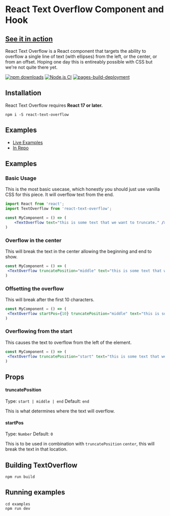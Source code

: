 React Text Overflow Component and Hook
=========================

## [See it in action](https://loktar00.github.io/react-text-overflow/)

React Text Overflow is a React component that targets the ability to overflow a single line of text (with ellipses) from the left, or the center, or from an offset. Hoping one day this is entireably possible with CSS but we're not quite there yet.


[![npm downloads](https://img.shields.io/npm/dm/react-text-overflow.svg?style=flat-square)](https://www.npmjs.com/package/react-text-overflow)
[![Node.js CI](https://github.com/loktar00/react-text-overflow/actions/workflows/main.yml/badge.svg)](https://github.com/loktar00/react-text-overflow/actions/workflows/main.yml)
[![pages-build-deployment](https://github.com/loktar00/react-text-overflow/actions/workflows/pages/pages-build-deployment/badge.svg)](https://github.com/loktar00/react-text-overflow/actions/workflows/pages/pages-build-deployment)


## Installation
React Text Overflow requires **React 17 or later.**

```
npm i -S react-text-overflow
```

## Examples
* [Live Examples](https://loktar00.github.io/react-text-overflow/)
* [In Repo](https://github.com/loktar00/react-text-overflow/blob/master/examples/src/App.tsx)

## Examples

### Basic Usage

This is the most basic usecase, which honestly you should just use vanilla CSS for this piece. It will overflow text from the end.

```jsx
import React from 'react';
import TextOverflow from 'react-text-overflow';

const MyComponent = () => (
    <TextOverflow text="this is some text that we want to truncate." />
)
```

### Overflow in the center

This will break the text in the center allowing the beginning and end to show.

```jsx
const MyComponent = () => (
 <TextOverflow truncatePosition="middle" text="this is some text that we want to truncate."  />
)
```

### Offsetting the overflow

This will break after the first 10 characters.

```jsx
const MyComponent = () => (
 <TextOverflow startPos={10} truncatePosition="middle" text="this is some text that we want to truncate."  />
)
```

### Overflowing from the start

This causes the text to overflow from the left of the element.

```jsx
const MyComponent = () => (
 <TextOverflow truncatePosition="start" text="this is some text that we want to truncate."  />
)
```

## Props

#### truncatePosition
Type: `start | middle | end` Default: `end`

This is what determines where the text will overflow.

#### startPos
Type: `Number` Default: `0`

This is to be used in combination with `truncatePosition` `center`, this will break the text in that location.

## Building TextOverflow

```
npm run build
```

## Running examples

```
cd examples
npm run dev
```
